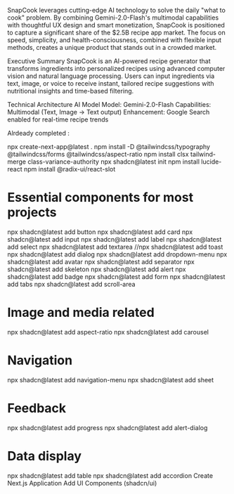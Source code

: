 SnapCook leverages cutting-edge AI technology to solve the daily "what to cook" problem. By combining Gemini-2.0-Flash's multimodal capabilities with thoughtful UX design and smart monetization, SnapCook is positioned to capture a significant share of the $2.5B recipe app market.
The focus on speed, simplicity, and health-consciousness, combined with flexible input methods, creates a unique product that stands out in a crowded market.

Executive Summary
SnapCook is an AI-powered recipe generator that transforms ingredients into personalized recipes using advanced computer vision and natural language processing. Users can input ingredients via text, image, or voice to receive instant, tailored recipe suggestions with nutritional insights and time-based filtering.

Technical Architecture
AI Model
Model: Gemini-2.0-Flash
Capabilities: Multimodal (Text, Image → Text output)
Enhancement: Google Search enabled for real-time recipe trends

Alrdeady completed :

npx create-next-app@latest .
npm install -D @tailwindcss/typography @tailwindcss/forms @tailwindcss/aspect-ratio
npm install clsx tailwind-merge class-variance-authority
npx shadcn@latest init
npm install lucide-react
npm install @radix-ui/react-slot
# Essential components for most projects
npx shadcn@latest add button
npx shadcn@latest add card
npx shadcn@latest add input
npx shadcn@latest add label
npx shadcn@latest add select
npx shadcn@latest add textarea
//npx shadcn@latest add toast
npx shadcn@latest add dialog
npx shadcn@latest add dropdown-menu
npx shadcn@latest add avatar
npx shadcn@latest add separator
npx shadcn@latest add skeleton
npx shadcn@latest add alert
npx shadcn@latest add badge
npx shadcn@latest add form
npx shadcn@latest add tabs
npx shadcn@latest add scroll-area
# Image and media related
npx shadcn@latest add aspect-ratio
npx shadcn@latest add carousel

# Navigation
npx shadcn@latest add navigation-menu
npx shadcn@latest add sheet

# Feedback
npx shadcn@latest add progress
npx shadcn@latest add alert-dialog

# Data display
npx shadcn@latest add table
npx shadcn@latest add accordion
Create Next.js Application
Add UI Components (shadcn/ui)